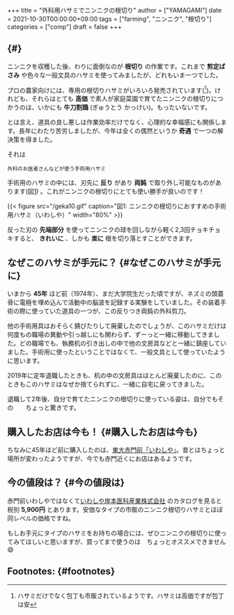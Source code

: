 +++
title = "外科用ハサミでニンニクの根切り"
author = ["YAMAGAMI"]
date = 2021-10-30T00:00:00+09:00
tags = ["farming", "ニンニク", "根切り"]
categories = ["comp"]
draft = false
+++

##  {#}

ニンニクを収穫した後、わりに面倒なのが **根切り** の作業です。これまで **剪定ばさみ** や色々な一般文具のハサミを使ってみましたが、どれもいま一つでした。

プロの農家向けには、専用の根切りハサミがいろいろ発売されています([^fn:1])。けれども、それらはとても **高価** で素人が家庭菜園で育てたニンニクの根切りにつかうのは、いかにも **牛刀割鶏** (ぎゅうとう かっけい)。もったいないです。

とは言え、道具の良し悪しは作業効率だけでなく、心理的な幸福感にも関係します。長年にわたり苦労しましたが、今年は全くの偶然というか **奇遇** で一つの解決策を得ました。

それは

```text
外科のお医者さんなどが使う手術用ハサミ
```

手術用のハサミの中には、刃先に **反り** があり **両鈍** で取り外し可能なものがあります(図[1](#org45a0de4))
。これがニンニクの根切りにとても使い勝手が良いのです！

<a id="org45a0de4"></a>

{{< figure src="/geka10.gif" caption="&#22259;1:  ニンニクの根切りにおすすめの手術用ハサミ（いわしや）" width="80%" >}}

反った刃の **先端部分** を使ってニンニクの球を回しながら軽く2,3回チョキチョキすると、 **きれいに** 、しかも **楽に** 根を切り落とすことができます。


## なぜこのハサミが手元に？ {#なぜこのハサミが手元に}

いまから **45年** ほど前（1974年）、まだ大学院生だった頃ですが、ネズミの頭蓋骨に電極を埋め込んで活動中の脳波を記録する実験をしていました。その装着手術の際に使っていた道具の一つが、この反りつき両鈍の外科剪刀。

他の手術用具はおそらく錆びたりして廃棄したのでしょうが、このハサミだけは何度もの職場の異動や引っ越しにも関わらず、ずーっと一緒に移動してきました。どの職場でも、執務机の引き出しの中で他の文房具などと一緒に鎮座していました。手術用に使ったということではなくて、一般文具として使っていたように思います。

2019年に定年退職したときも、机の中の文房具はほとんど廃棄したのに、このときもこのハサミはなぜか捨てられずに、一緒に自宅に戻ってきました。

退職して2年後、自分で育てたニンニクの根切りに使っている姿は、自分でもその　　ちょっと驚きです。


## 購入したお店は今も！ {#購入したお店は今も}

ちなみに45年ほど前に購入したのは、[東大赤門前「いわしや」](http://www.iwashiya-jp.com/products/detail.php?product%5Fid=13)。昔とはちょっと場所が変わったようですが、今でも赤門近くにお店はあるようです。


## 今の値段は？ {#今の値段は}

赤門前いわしやではなくて[いわしや岸本医科産業株式会社](https://www.ufer.jp/Order/hasamipages/geka14h-rd%5F005.html) のカタログを見ると税別 **5,900円** とあります。安価なタイプの市販のニンニク根切りハサミとほぼ同レベルの価格ですね。

もしお手元にタイプのハサミをお持ちの場合には、ぜひニンニクの根切りに使ってみてほしいと思いますが、買ってまで使うのは　ちょっとオススメできません :smile:


## Footnotes: {#footnotes}

[^fn:1]: ハサミだけでなく包丁も市販されているようです。ハサミは高価ですが包丁は安